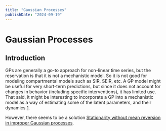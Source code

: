 ```yaml
---
title: "Gaussian Processes"
publishDate: "2024-09-19"
---
```


# Gaussian Processes

## Introduction

GPs are generally a go-to approach for non-linear time series, but the reservation is that it is not a mechanistic model. So it is not good for modeling compartmental models such as SIR, SEIR, etc. A GP model might be useful for very short-term predictions, but since it does not account for changes in behavior (including specific interventions), it has limited use. That said, it might be interesting to incorporate a GP into a mechanistic model as a way of estimating some of the latent parameters, and their dynamics [1](https://discourse.pymc.io/t/prediction-of-danish-covid19-cases/4904).

However, there seems to be a solution [Stationarity without mean reversion in improper Gaussian processes](https://arxiv.org/pdf/2310.02877).